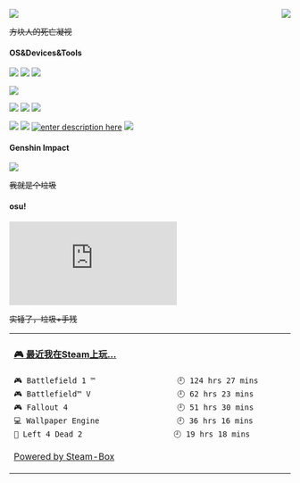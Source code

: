 <p>
  <img src="https://cdn.jsdelivr.net/gh/XCwosjw/CDN/Pic/19711.png">
  <a href="https://counter.xcwosjw.com/"><img src="https://counter.xcwosjw.com/get/@Github-Readme" align='right'></a>
  
  <s>方块人的死亡凝视</s>
</p>

#### OS&Devices&Tools
[![](https://img.shields.io/badge/Windows-10-2376bc?style=flat-square&logo=windows&logoColor=ffffff)](https://www.microsoft.com/windows/get-windows-10)
[![](https://img.shields.io/badge/OS-Centos-33aadd?logo=centos&style=flat-square&logoColor=ffff)](https://www.centos.org/)
[![](https://img.shields.io/badge/Android-11-3CB371?logo=android&style=flat-square&logoColor=ffffff)](https://www.android.com/)

[![](https://img.shields.io/badge/Redmi-K30%20Ultra-FF4500?logo=xiaomi&style=flat-square&logoColor=ffffff)](https://www.mi.com/)

[![](https://img.shields.io/badge/-Pycharm-228B22?logo=pycharm&style=flat-square&logoColor=ffffff)](https://www.jetbrains.com/pycharm/)
[![](https://img.shields.io/badge/-Python-1E90FF?logo=python&style=flat-square&logoColor=ffffff)](https://www.python.org/)
[![](https://img.shields.io/badge/-Linux-fcc624?style=flat-square&logo=linux&logoColor=white)](https://www.linuxfoundation.org/)

[![](https://img.shields.io/badge/-Steam-4682B4?logo=steam&style=flat-square&logoColor=ffffff)](https://steamcommunity.com/id/XCwosjw/)
[![](https://img.shields.io/badge/-Epic%20Games-000000?logo=epicgames&style=flat-square&logoColor=ffffff)](https://www.epicgames.com/)
[![enter description here](https://img.shields.io/badge/-Ubisoft-4169E1?logo=ubisoft&style=flat-square&logoColor=ffffff)](https://www.ubisoft.com/)
[![](https://img.shields.io/badge/-Origin-FF4500?logo=origin&style=flat-square&logoColor=ffffff)](https://www.origin.com/)
#### Genshin Impact
![](https://genshin-card.himiku.com/rand/194060228.png)

<s>我就是个垃圾</s>

#### osu!
[![](https://osusig.lolicon.app/sig.php?colour=hex66ccff&uname=XCwosjw&pp=2&countryrank&xpbar)](https://osu.ppy.sh/users/25313499)

<s>实锤了，垃圾+手残</s>

<table>
<tr>
<td valign="top" width="50%">

<!-- steam-box start -->
#### <a href="https://gist.github.com/ed622f4d750c79e86afebedddacdfef4" target="_blank">🎮 最近我在Steam上玩…</a>
```text
🎮 Battlefield 1 ™                  🕘 124 hrs 27 mins
🎮 Battlefield™ V                   🕘 62 hrs 23 mins
🎮 Fallout 4                        🕘 51 hrs 30 mins
💻 Wallpaper Engine                 🕘 36 hrs 16 mins
🧟 Left 4 Dead 2                    🕘 19 hrs 18 mins
```
<!-- Powered by https://github.com/YouEclipse/steam-box . -->
<!-- steam-box end -->

[Powered by Steam-Box](https://github.com/XCwosjw/steam-box)

</td>
</tr>
</table>
